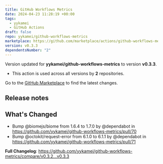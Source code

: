 ```yaml
---
title: GitHub Workflows Metrics
date: 2024-04-23 11:28:19 +00:00
tags:
  - yykamei
  - GitHub Actions
draft: false
repo: yykamei/github-workflows-metrics
marketplace: https://github.com/marketplace/actions/github-workflows-metrics
version: v0.3.3
dependentsNumber: "2"
---
```



Version updated for **yykamei/github-workflows-metrics** to version **v0.3.3**.
- This action is used across all versions by **2** repositories.

Go to the [GitHub Marketplace](https://github.com/marketplace/actions/github-workflows-metrics) to find the latest changes.

## Release notes

## What's Changed
* Bump @biomejs/biome from 1.6.4 to 1.7.0 by @dependabot in https://github.com/yykamei/github-workflows-metrics/pull/70
* Bump @octokit/request-error from 6.1.0 to 6.1.1 by @dependabot in https://github.com/yykamei/github-workflows-metrics/pull/71


**Full Changelog**: https://github.com/yykamei/github-workflows-metrics/compare/v0.3.2...v0.3.3
